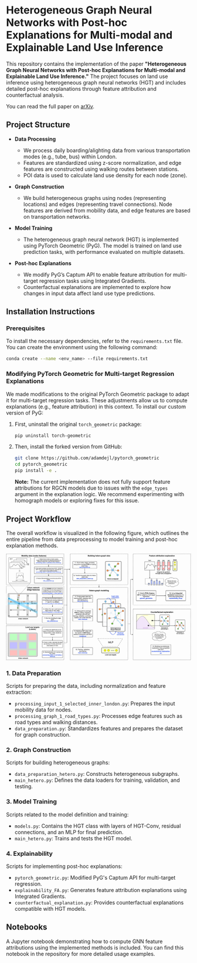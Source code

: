 
# Heterogeneous Graph Neural Networks with Post-hoc Explanations for Multi-modal and Explainable Land Use Inference

This repository contains the implementation of the paper **"Heterogeneous Graph Neural Networks with Post-hoc Explanations for Multi-modal and Explainable Land Use Inference."** The project focuses on land use inference using heterogeneous graph neural networks (HGT) and includes detailed post-hoc explanations through feature attribution and counterfactual analysis.

You can read the full paper on [arXiv](https://arxiv.org/abs/2406.13724#).

## Project Structure

- **Data Processing**
  - We process daily boarding/alighting data from various transportation modes (e.g., tube, bus) within London.
  - Features are standardized using z-score normalization, and edge features are constructed using walking routes between stations.
  - POI data is used to calculate land use density for each node (zone).

- **Graph Construction**
  - We build heterogeneous graphs using nodes (representing locations) and edges (representing travel connections). Node features are derived from mobility data, and edge features are based on transportation networks.
  
- **Model Training**
  - The heterogeneous graph neural network (HGT) is implemented using PyTorch Geometric (PyG). The model is trained on land use prediction tasks, with performance evaluated on multiple datasets.

- **Post-hoc Explanations**
  - We modify PyG’s Captum API to enable feature attribution for multi-target regression tasks using Integrated Gradients.
  - Counterfactual explanations are implemented to explore how changes in input data affect land use type predictions.

## Installation Instructions

### Prerequisites
To install the necessary dependencies, refer to the `requirements.txt` file. You can create the environment using the following command:

```bash
conda create --name <env_name> --file requirements.txt
```

### Modifying PyTorch Geometric for Multi-target Regression Explanations

We made modifications to the original PyTorch Geometric package to adapt it for multi-target regression tasks. These adjustments allow us to compute explanations (e.g., feature attribution) in this context. To install our custom version of PyG:

1. First, uninstall the original `torch_geometric` package:
   
   ```bash
   pip uninstall torch-geometric
   ```

2. Then, install the forked version from GitHub:

   ```bash
   git clone https://github.com/adamdejl/pytorch_geometric
   cd pytorch_geometric
   pip install -e .
   ```

   **Note:** The current implementation does not fully support feature attributions for RGCN models due to issues with the `edge_types` argument in the explanation logic. We recommend experimenting with homograph models or exploring fixes for this issue.

## Project Workflow

The overall workflow is visualized in the following figure, which outlines the entire pipeline from data preprocessing to model training and post-hoc explanation methods.

![Workflow Visualization](visualisation/Detailed_methodology_flow_charts.jpg)

### 1. Data Preparation
Scripts for preparing the data, including normalization and feature extraction:

- `processing_input_1_selected_inner_london.py`: Prepares the input mobility data for nodes.
- `processing_graph_1_road_types.py`: Processes edge features such as road types and walking distances.
- `data_preparation.py`: Standardizes features and prepares the dataset for graph construction.

### 2. Graph Construction
Scripts for building heterogeneous graphs:

- `data_preparation_hetero.py`: Constructs heterogeneous subgraphs.
- `main_hetero.py`: Defines the data loaders for training, validation, and testing.

### 3. Model Training
Scripts related to the model definition and training:

- `models.py`: Contains the HGT class with layers of HGT-Conv, residual connections, and an MLP for final prediction.
- `main_hetero.py`: Trains and tests the HGT model.

### 4. Explainability
Scripts for implementing post-hoc explanations:

- `pytorch_geometric.py`: Modified PyG's Captum API for multi-target regression.
- `explainability_FA.py`: Generates feature attribution explanations using Integrated Gradients.
- `counterfactual_explanation.py`: Provides counterfactual explanations compatible with HGT models.

## Notebooks
A Jupyter notebook demonstrating how to compute GNN feature attributions using the implemented methods is included. You can find this notebook in the repository for more detailed usage examples.
